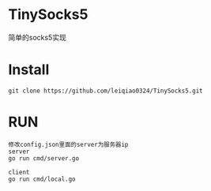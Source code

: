 # TinySocks5
简单的socks5实现

# Install
```
git clone https://github.com/leiqiao0324/TinySocks5.git
```

# RUN
```
修改config.json里面的server为服务器ip
server
go run cmd/server.go

client
go run cmd/local.go
```
